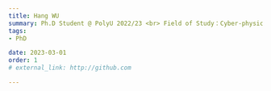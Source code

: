 ```yaml
---
title: Hang WU  
summary: Ph.D Student @ PolyU 2022/23 <br> Field of Study：Cyber-physical Networking and Routing <br> B.E. (Jinan University)
tags:
- PhD

date: 2023-03-01
order: 1
# external_link: http://github.com

---
```

